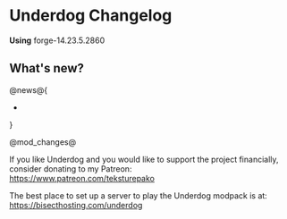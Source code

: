 # Underdog Changelog

**Using** forge-14.23.5.2860

## What's new?

@news@{

- 

}

@mod_changes@

If you like Underdog and you would like to support the project financially, consider donating to my Patreon: \
<https://www.patreon.com/teksturepako>

The best place to set up a server to play the Underdog modpack is at: \
<https://bisecthosting.com/underdog>
